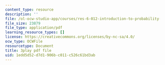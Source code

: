 ```yaml
---
content_type: resource
description: ''
file: /ol-ocw-studio-app/courses/res-6-012-introduction-to-probability-spring-2018/1edd5d52d7d1906bc011c526c61bd3ab_mUxg3j_h5GM.pdf
file_size: 23879
file_type: application/pdf
learning_resource_types: []
license: https://creativecommons.org/licenses/by-nc-sa/4.0/
ocw_type: OCWFile
resourcetype: Document
title: 3play pdf file
uid: 1edd5d52-d7d1-906b-c011-c526c61bd3ab
---
```

